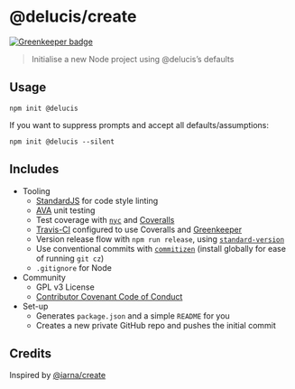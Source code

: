 # @delucis/create

[![Greenkeeper badge](https://badges.greenkeeper.io/delucis/delucis-create.svg)](https://greenkeeper.io/)

> Initialise a new Node project using @delucis’s defaults

## Usage

```
npm init @delucis
```

If you want to suppress prompts and accept all defaults/assumptions:

```
npm init @delucis --silent
```

## Includes

- Tooling
  - [StandardJS](https://standardjs.com/) for code style linting
  - [AVA](https://github.com/avajs/ava) unit testing
  - Test coverage with [`nyc`](https://github.com/istanbuljs/nyc) and [Coveralls](https://coveralls.io/)
  - [Travis-CI](https://travis-ci.com/) configured to use Coveralls and [Greenkeeper](https://greenkeeper.io/) 
  - Version release flow with `npm run release`, using [`standard-version`](https://github.com/conventional-changelog/standard-version)
  - Use conventional commits with [`commitizen`](http://commitizen.github.io/cz-cli/) (install globally for ease of running `git cz`)
  - `.gitignore` for Node
- Community
  - GPL v3 License
  - [Contributor Covenant Code of Conduct](https://www.contributor-covenant.org/)
- Set-up
  - Generates `package.json` and a simple `README` for you
  - Creates a new private GitHub repo and pushes the initial commit

## Credits

Inspired by [@iarna/create](https://github.com/iarna/iarna-create/)
